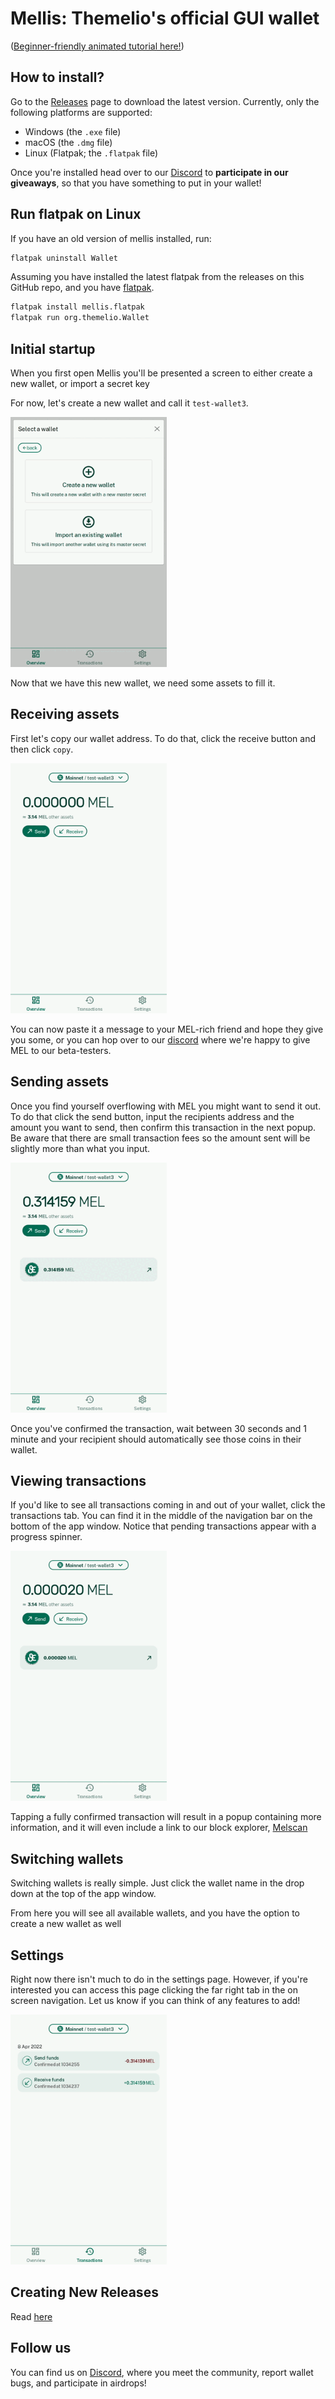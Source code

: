 # Mellis: Themelio's official GUI wallet

([Beginner-friendly animated tutorial here!](https://github.com/themeliolabs/mellis/wiki/Installing-Mellis-and-getting-free-MEL))

## How to install?

Go to the [Releases](https://github.com/themeliolabs/mellis/releases) page to download the latest version. Currently, only the following platforms are supported:

- Windows (the `.exe` file)
- macOS (the `.dmg` file)
- Linux (Flatpak; the `.flatpak` file)

Once you're installed head over to our [Discord](https://discord.gg/kNeBHn2B) to **participate in our giveaways**, so that you have something to put in your wallet!

## Run flatpak on Linux

If you have an old version of mellis installed, run:

```bash
flatpak uninstall Wallet
```

Assuming you have installed the latest flatpak from the releases on this GitHub repo, and you have [flatpak](https://flatpak.org/).

```bash
flatpak install mellis.flatpak
flatpak run org.themelio.Wallet
```

## Initial startup

When you first open Mellis you'll be presented a screen to either create a new wallet, or import a secret key

For now, let's create a new wallet and call it `test-wallet3`.

<img src="res/gifs/create-wallet.gif"  height="400"/>

Now that we have this new wallet, we need some assets to fill it.

## Receiving assets

First let's copy our wallet address. To do that, click the receive button and then click `copy`.

<img src="res/gifs/receive-coins.gif"  height="400"/>

You can now paste it a message to your MEL-rich friend and hope they give you some, or you can hop over to our [discord](https://discord.gg/kNeBHn2B) where we're happy to give MEL to our beta-testers.

## Sending assets

Once you find yourself overflowing with MEL you might want to send it out. To do that click the send button, input the recipients address and the amount you want to send, then confirm this transaction in the next popup. Be aware that there are small transaction fees so the amount sent will be slightly more than what you input.

<img src="res/gifs/send-coins.gif"  height="400"/>

Once you've confirmed the transaction, wait between 30 seconds and 1 minute and your recipient should automatically see those coins in their wallet.

## Viewing transactions

If you'd like to see all transactions coming in and out of your wallet, click the transactions tab. You can find it in the middle of the navigation bar on the bottom of the app window. Notice that pending transactions appear with a progress spinner.

<img src="res/gifs/view-transactions.gif" height="400"/>

Tapping a fully confirmed transaction will result in a popup containing more information, and it will even include a link to our block explorer, [Melscan](https://scan.themelio.org)

## Switching wallets

Switching wallets is really simple. Just click the wallet name in the drop down at the top of the app window.

From here you will see all available wallets, and you have the option to create a new wallet as well

<!--
## Tapping the Faucet

If you have a wallet on the test network, you have the ability to do what we call "tapping the faucet". That means you are allowed to print money! But don't get too excited. Because you can print a trillion `MEL` for free, it has no real monetary value. Still it's a great way to experiment with the network-->

## Settings

Right now there isn't much to do in the settings page. However, if you're interested you can access this page clicking the far right tab in the on screen navigation. Let us know if you can think of any features to add!

<img src="res/gifs/settings.gif" height="400"/>

## Creating New Releases
Read [here](Creating_New_Releases.md)


## Follow us

You can find us on [Discord](https://discord.gg/kNeBHn2B), where you meet the community, report wallet bugs, and participate in airdrops!
